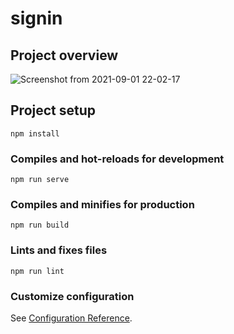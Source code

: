 # signin

## Project overview
![Screenshot from 2021-09-01 22-02-17](https://user-images.githubusercontent.com/37219226/131744810-0806bde5-b0ab-4db4-b683-1619629277cf.png)

## Project setup
```
npm install
```

### Compiles and hot-reloads for development
```
npm run serve
```

### Compiles and minifies for production
```
npm run build
```

### Lints and fixes files
```
npm run lint
```

### Customize configuration
See [Configuration Reference](https://cli.vuejs.org/config/).

###

